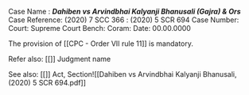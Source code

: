 Case Name : ***Dahiben vs Arvindbhai Kalyanji Bhanusali (Gajra) & Ors***
Case Reference: (2020) 7 SCC 366 : (2020) 5 SCR 694
Case Number: 
Court: Supreme Court
Bench: 
Coram:
Date: 00.00.0000

The provision of [[CPC - Order VII rule 11]] is mandatory.

Refer also:
[[]]
Judgment name

See also:
[[]] 
Act, Section![[Dahiben vs Arvindbhai Kalyanji Bhanusali, (2020) 5 SCR 694.pdf]]